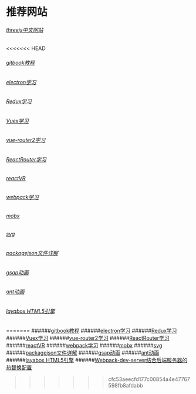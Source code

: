# 推荐网站
###### [threejs中文网站](http://techbrood.com/threejs/docs/#参考手册/)

<<<<<<< HEAD
###### [gitbook教程](http://gitbook.zhangjikai.com/themes.html)
###### [electron学习](https://weishuai.gitbooks.io/electron-/content/api/web-frame.html)
###### [Redux学习](http://cn.redux.js.org/index.html)
###### [Vuex学习](https://vuex.vuejs.org/zh-cn/)
###### [vue-router2学习](https://router.vuejs.org/zh-cn/)
###### [ReactRouter学习](https://react-guide.github.io/react-router-cn/)
###### [reactVR](http://react-vr.org/cn/docs/getting-started.html)
###### [webpack学习](http://www.css88.com/doc/webpack2/)
###### [mobx](http://cn.mobx.js.org/)
###### [svg](https://developer.mozilla.org/zh-CN/docs/Web/SVG/Tutorial)
###### [packagejson文件详解](http://javascript.ruanyifeng.com/nodejs/packagejson.html)
###### [gsap动画](http://www.cnblogs.com/vaney/p/4502480.html)
###### [ant动画](https://motion.ant.design/components/tween-one)
###### [layabox HTML5引擎](https://ldc.layabox.com/doc/?nav=ch-as-0-3-0)
=======
######[gitbook教程](http://gitbook.zhangjikai.com/themes.html)
######[electron学习](https://weishuai.gitbooks.io/electron-/content/api/web-frame.html)
######[Redux学习](http://cn.redux.js.org/index.html)
######[Vuex学习](https://vuex.vuejs.org/zh-cn/)
######[vue-router2学习](https://router.vuejs.org/zh-cn/)
######[ReactRouter学习](https://react-guide.github.io/react-router-cn/)
######[reactVR](http://react-vr.org/cn/docs/getting-started.html)
######[webpack学习](http://www.css88.com/doc/webpack2/)
######[mobx](http://cn.mobx.js.org/)
######[svg](https://developer.mozilla.org/zh-CN/docs/Web/SVG/Tutorial)
######[packagejson文件详解](http://javascript.ruanyifeng.com/nodejs/packagejson.html)
######[gsap动画](http://www.cnblogs.com/vaney/p/4502480.html)
######[ant动画](https://motion.ant.design/components/tween-one)
######[layabox HTML5引擎](https://ldc.layabox.com/doc/?nav=ch-as-0-3-0)
######[Webpack-dev-server结合后端服务器的热替换配置](http://www.jianshu.com/p/8adf4c2bfa51)
>>>>>>> cfc53aeecfd177c00854a4e47767598fb8afdabb
